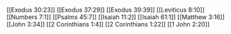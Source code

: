 [[Exodus 30:23]]
[[Exodus 37:29]]
[[Exodus 39:39]]
[[Leviticus 8:10]]
[[Numbers 7:1]]
[[Psalms 45:7]]
[[Isaiah 11:2]]
[[Isaiah 61:1]]
[[Matthew 3:16]]
[[John 3:34]]
[[2 Corinthians 1:4]]
[[2 Corinthians 1:22]]
[[1 John 2:20]]
